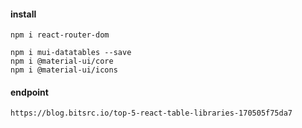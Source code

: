 #### install 

```
npm i react-router-dom

npm i mui-datatables --save
npm i @material-ui/core
npm i @material-ui/icons
```


#### endpoint
```
https://blog.bitsrc.io/top-5-react-table-libraries-170505f75da7
```